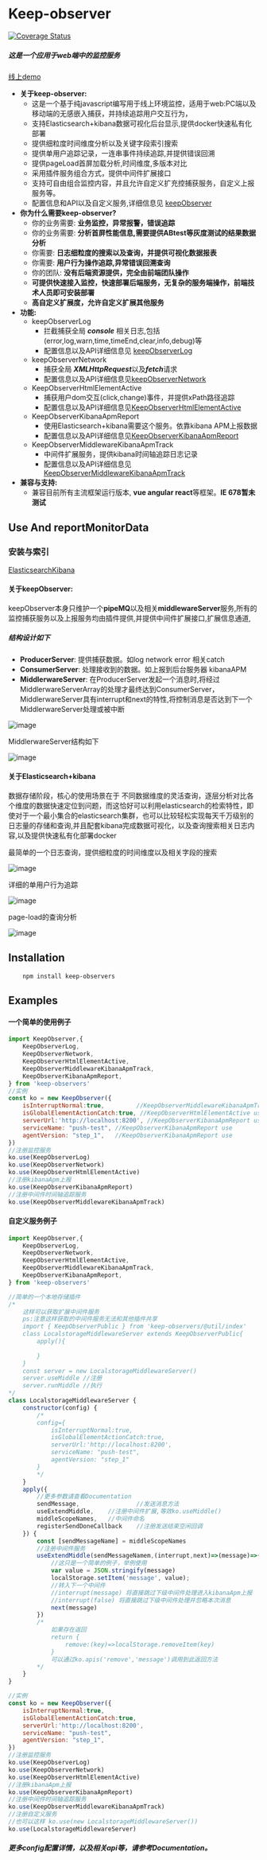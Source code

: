 # Keep-observer

<!-- [![Build Status](https://travis-ci.com/keep-observer/keepObserver.svg?branch=master)](https://travis-ci.com/keep-observer/keepObserver) -->
[![Coverage Status](https://coveralls.io/repos/github/keep-observer/keepObserver/badge.svg)](https://coveralls.io/github/keep-observer/keepObserver)

##### **这是一个应用于web端中的监控服务** 

  [线上demo](https://github.com/keep-observer/keepObserver/blob/master/document-cn/demo-cn.md)

- **关于keep-observer:**    
  - 这是一个基于纯javascript编写用于线上环境监控，适用于web:PC端以及移动端的无感嵌入捕获，并持续追踪用户交互行为，
  - 支持Elasticsearch+kibana数据可视化后台显示,提供docker快速私有化部署
  - 提供细粒度时间维度分析以及关键字段索引搜索
  - 提供单用户追踪记录，一连串事件持续追踪,并提供错误回溯
  - 提供pageLoad首屏加载分析,时间维度,多版本对比
  - 采用插件服务组合方式，提供中间件扩展接口
  - 支持可自由组合监控内容，并且允许自定义扩充控捕获服务，自定义上报服务等。
  - 配置信息和API以及自定义服务,详细信息见 [keepObserver](https://github.com/keep-observer/keepObserver/blob/master/document-cn/keepObserver-cn.md)
- **你为什么需要keep-observer?**
    - 你的业务需要: **业务监控，异常报警，错误追踪**
    - 你的业务需要: **分析首屏性能信息,需要提供ABtest等灰度测试的结果数据分析**
    - 你需要: **日志细粒度的搜索以及查询，并提供可视化数据报表**
    - 你需要: **用户行为操作追踪,异常错误回溯查询**
    - 你的团队: **没有后端资源提供，完全由前端团队操作**
    - **可提供快速接入监控，快速部署后端服务，无复杂的服务端操作，前端技术人员即可安装部署**
    - **高自定义扩展度，允许自定义扩展其他服务**
- **功能:**  
  - keepObserverLog
    - 拦截捕获全局 ***console*** 相关日志,包括(error,log,warn,time,timeEnd,clear,info,debug)等
    - 配置信息以及API详细信息见 [keepObserverLog](https://github.com/keep-observer/keepObserver/blob/master/document-cn/keepObserverLog-cn.md)
  - keepObserverNetwork
    - 捕获全局 ***XMLHttpRequest***以及***fetch***请求
    - 配置信息以及API详细信息见[keepObserverNetwork](https://github.com/keep-observer/keepObserver/blob/master/document-cn/keepObserverNetwork-cn.md)
  - KeepObserverHtmlElementActive
    - 捕获用户dom交互(click,change)事件，并提供xPath路径追踪
    - 配置信息以及API详细信息见[KeepObserverHtmlElementActive](https://github.com/keep-observer/keepObserver/blob/master/document-cn/KeepObserverHtmlElementActive-cn.md)
  - KeepObserverKibanaApmReport
    - 使用Elasticsearch+kibana需要这个服务。依靠kibana APM上报数据 
    - 配置信息以及API详细信息见[KeepObserverKibanaApmReport](https://github.com/keep-observer/keepObserver/blob/master/document-cn/KeepObserverKibanaApmReport-cn.md)
  - KeepObserverMiddlewareKibanaApmTrack
    - 中间件扩展服务，提供kibana时间轴追踪日志记录
    - 配置信息以及API详细信息见[KeepObserverMiddlewareKibanaApmTrack](https://github.com/keep-observer/keepObserver/blob/master/document-cn/KeepObserverMiddlewareKibanaApmTrack-cn.md)
- **兼容与支持:**   
    - 兼容目前所有主流框架运行版本, **vue angular  react**等框架。**IE 678暂未测试**



## Use And reportMonitorData
### 安装与索引
[ElasticsearchKibana](https://github.com/keep-observer/keepObserver/blob/master/document-cn/ElasticsearchKibana-cn.md)

#### 	关于keepObserver:
keepObserver本身只维护一个**pipeMQ**以及相关**middlewareServer**服务,所有的监控捕获服务以及上报服务均由插件提供,并提供中间件扩展接口,扩展信息通道,
#####  结构设计如下
- **ProducerServer**:  提供捕获数据。如log  network error 相关catch
- **ConsumerServer**:  处理接收到的数据。如上报到后台服务器 kibanaAPM
- **MiddlerwareServer**:   在ProducerServer发起一个消息时,将经过MiddlerwareServerArray的处理才最终达到ConsumerServer，MiddlerwareServer具有interrupt和next的特性,将控制消息是否达到下一个MiddlerwareServer处理或被中断

![image](https://raw.githubusercontent.com/wangkai1995/img-lib/master/img/keepObserver.png)

MiddlerwareServer结构如下</br>

![image](https://raw.githubusercontent.com/wangkai1995/img-lib/master/img/keepObserver_middleService.png)

#### 	关于Elasticsearch+kibana
数据存储阶段，核心的使用场景在于 不同数据维度的灵活查询，逐层分析对比各个维度的数据快速定位到问题，而这恰好可以利用elasticsearch的检索特性，即使对于一个最小集合的elasticsearch集群，也可以比较轻松实现每天千万级别的日志量的存储和查询,并且配套kibana完成数据可视化，以及查询搜索相关日志内容,以及提供快速私有化部署docker

最简单的一个日志查询，提供细粒度的时间维度以及相关字段的搜索</br>

![image](https://raw.githubusercontent.com/wangkai1995/img-lib/master/img/kibana.jpg)</br>

详细的单用户行为追踪</br>

![image](https://raw.githubusercontent.com/wangkai1995/img-lib/master/img/track.jpg)</br>

page-load的查询分析</br>

![image](https://raw.githubusercontent.com/wangkai1995/img-lib/master/img/page-load.jpg)

## Installation

```
	npm install keep-observers
```



## Examples

#### 	一个简单的使用例子

```javascript
import KeepObserver,{
    KeepObserverLog,
    KeepObserverNetwork,
    KeepObserverHtmlElementActive,
    KeepObserverMiddlewareKibanaApmTrack,
    KeepObserverKibanaApmReport,
} from 'keep-observers'
//实例
const ko = new KeepObserver({ 
    isInterruptNormal:true,         //KeepObserverMiddlewareKibanaApmTrack use
    isGlobalElementActionCatch:true, //KeepObserverHtmlElementActive use
    serverUrl:'http://localhost:8200', //KeepObserverKibanaApmReport use
    serviceName: "push-test", //KeepObserverKibanaApmReport use
    agentVersion: "step_1",   //KeepObserverKibanaApmReport use
})
//注册监控服务
ko.use(KeepObserverLog)
ko.use(KeepObserverNetwork)
ko.use(KeepObserverHtmlElementActive)
//注册kibanaApm上报
ko.use(KeepObserverKibanaApmReport)
//注册中间件时间轴追踪服务
ko.use(KeepObserverMiddlewareKibanaApmTrack)
```

#### 自定义服务例子

```javascript
import KeepObserver,{
    KeepObserverLog,
    KeepObserverNetwork,
    KeepObserverHtmlElementActive,
    KeepObserverMiddlewareKibanaApmTrack,
    KeepObserverKibanaApmReport,
} from 'keep-observers'

//简单的一个本地存储插件
/*
    这样可以获取扩展中间件服务
    ps:注意这样获取的中间件服务无法和其他插件共享
    import { KeepObserverPublic } from 'keep-observers/@util/index'
    class LocalstorageMiddlewareServer extends KeepObserverPublic{
        apply(){
            
        }
    }
    const server = new LocalstorageMiddlewareServer()
    server.useMiddle //注册
    server.runMiddle //执行
*/
class LocalstorageMiddlewareServer {
    constructor(config) {
        /*
        config={
            isInterruptNormal:true,
            isGlobalElementActionCatch:true,
            serverUrl:'http://localhost:8200',
            serviceName: "push-test",
            agentVersion: "step_1"
        }
        */
    }
    apply({
        //更多参数请查看Documentation
        sendMessage,                //发送消息方法
        useExtendMiddle,    //注册中间件扩展,等效ko.useMiddle()
        middleScopeNames,   //中间件命名
        registerSendDoneCallback    //注册发送结束空闲回调
    }) {
        const [sendMessageName] = middleScopeNames
        //注册中间件服务
        useExtendMiddle(sendMessageNamem,(interrupt,next)=>(message)=>{
            //这只是一个简单的例子，举例使用 
            var value = JSON.stringify(message)
            localStorage.setItem('message', value);
            //转入下一个中间件
            //interrupt(message) 将直接跳过下级中间件处理进入kibanaApm上报
            //interrupt(false) 将直接跳过下级中间件处理并忽略本次消息
            next(message)
        })
        /*
            如果存在返回
            return {
                remove:(key)=>localStorage.removeItem(key)
            }
            可以通过ko.apis('remove','message')调用到此返回方法
        */
    }
}

//实例
const ko = new KeepObserver({ 
    isInterruptNormal:true,
    isGlobalElementActionCatch:true,
    serverUrl:'http://localhost:8200',
    serviceName: "push-test",
    agentVersion: "step_1",
})
//注册监控服务
ko.use(KeepObserverLog)
ko.use(KeepObserverNetwork)
ko.use(KeepObserverHtmlElementActive)
//注册kibanaApm上报
ko.use(KeepObserverKibanaApmReport)
//注册中间件时间轴追踪服务
ko.use(KeepObserverMiddlewareKibanaApmTrack)
//注册自定义服务
//也可以这样 ko.use(new LocalstorageMiddlewareServer())
ko.use(LocalstorageMiddlewareServer)
```
##### 	更多config配置详情，以及相关api等，请参考Documentation。


